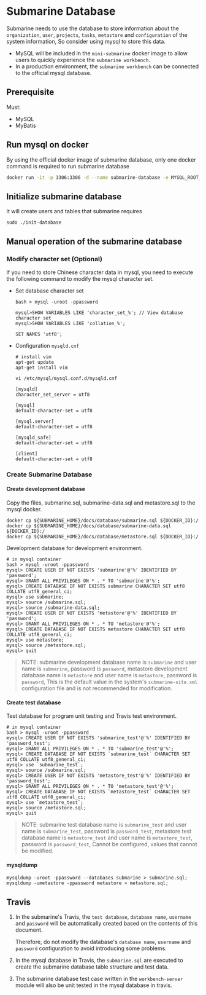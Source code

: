 <!--
   Licensed to the Apache Software Foundation (ASF) under one or more
   contributor license agreements.  See the NOTICE file distributed with
   this work for additional information regarding copyright ownership.
   The ASF licenses this file to You under the Apache License, Version 2.0
   (the "License"); you may not use this file except in compliance with
   the License.  You may obtain a copy of the License at
   http://www.apache.org/licenses/LICENSE-2.0
   Unless required by applicable law or agreed to in writing, software
   distributed under the License is distributed on an "AS IS" BASIS,
   WITHOUT WARRANTIES OR CONDITIONS OF ANY KIND, either express or implied.
   See the License for the specific language governing permissions and
   limitations under the License.
-->

# Submarine Database

Submarine needs to use the database to store information about the `organization`, `user`, `projects`, `tasks`, `metastore` and `configuration` of the system information, So consider using mysql to store this data.

+ MySQL will be included in the `mini-submarine` docker image to allow users to quickly experience the `submarine workbench`.
+ In a production environment, the `submarine workbench` can be connected to the official mysql database.

## Prerequisite

Must:

- MySQL
- MyBatis

## Run mysql on docker

By using the official docker image of submarine database, only one docker command is required to run submarine database

```bash
docker run -it -p 3306:3306 -d --name submarine-database -e MYSQL_ROOT_PASSWORD=password apache/submarine:database-0.4.0
```
## Initialize submarine database
It will create users and tables that submarine requires
```shell script
sudo ./init-database
```
## Manual operation of the submarine database

### Modify character set (Optional)

If you need to store Chinese character data in mysql, you need to execute the following command to modify the mysql character set.

+ Set database character set

  ```
  bash > mysql -uroot -ppassword

  mysql>SHOW VARIABLES LIKE 'character_set_%'; // View database character set
  mysql>SHOW VARIABLES LIKE 'collation_%';

  SET NAMES 'utf8';
  ```

+ Configuration `mysqld.cnf`

  ```
  # install vim
  apt-get update
  apt-get install vim

  vi /etc/mysql/mysql.conf.d/mysqld.cnf

  [mysqld]
  character_set_server = utf8

  [mysql]
  default-character-set = utf8

  [mysql.server]
  default-character-set = utf8

  [mysqld_safe]
  default-character-set = utf8

  [client]
  default-character-set = utf8
  ```

### Create Submarine Database

#### Create development database
Copy the files, submarine.sql, submarine-data.sql and metastore.sql to the mysql docker.

```
docker cp ${SUBMARINE_HOME}/docs/database/submarine.sql ${DOCKER_ID}:/
docker cp ${SUBMARINE_HOME}/docs/database/submarine-data.sql ${DOCKER_ID}:/
docker cp ${SUBMARINE_HOME}/docs/database/metastore.sql ${DOCKER_ID}:/
```

Development database for development environment.

```
# in mysql container
bash > mysql -uroot -ppassword
mysql> CREATE USER IF NOT EXISTS 'submarine'@'%' IDENTIFIED BY 'password';
mysql> GRANT ALL PRIVILEGES ON * . * TO 'submarine'@'%';
mysql> CREATE DATABASE IF NOT EXISTS submarine CHARACTER SET utf8 COLLATE utf8_general_ci;
mysql> use submarine;
mysql> source /submarine.sql;
mysql> source /submarine-data.sql;
mysql> CREATE USER IF NOT EXISTS 'metastore'@'%' IDENTIFIED BY 'password';
mysql> GRANT ALL PRIVILEGES ON * . * TO 'metastore'@'%';
mysql> CREATE DATABASE IF NOT EXISTS metastore CHARACTER SET utf8 COLLATE utf8_general_ci;
mysql> use metastore;
mysql> source /metastore.sql;
mysql> quit
```

>  NOTE: submarine development database name is  `submarine` and user name is `submarine`, password is `password`, metastore development database name is  `metastore` and user name is `metastore`, password is `password`, This is the default value in the system's `submarine-site.xml` configuration file and is not recommended for modification.


#### Create test database

Test database for program unit testing and Travis test environment.

```
# in mysql container
bash > mysql -uroot -ppassword
mysql> CREATE USER IF NOT EXISTS 'submarine_test'@'%' IDENTIFIED BY 'password_test';
mysql> GRANT ALL PRIVILEGES ON * . * TO 'submarine_test'@'%';
mysql> CREATE DATABASE IF NOT EXISTS `submarine_test` CHARACTER SET utf8 COLLATE utf8_general_ci;
mysql> use `submarine_test`;
mysql> source /submarine.sql;
mysql> CREATE USER IF NOT EXISTS 'metastore_test'@'%' IDENTIFIED BY 'password_test';
mysql> GRANT ALL PRIVILEGES ON * . * TO 'metastore_test'@'%';
mysql> CREATE DATABASE IF NOT EXISTS `metastore_test` CHARACTER SET utf8 COLLATE utf8_general_ci;
mysql> use `metastore_test`;
mysql> source /metastore.sql;
mysql> quit
```

>  NOTE: submarine test database name is  `submarine_test` and user name is `submarine_test`, password is `password_test`, metastore test database name is  `metastore_test` and user name is `metastore_test`, password is `password_test`, Cannot be configured, values that cannot be modified.

#### mysqldump

```$xslt
mysqldump -uroot -ppassword --databases submarine > submarine.sql;
mysqldump -umetastore -ppassword metastore > metastore.sql;
```


## Travis

1. In the submarine's Travis, the `test database`, `database name`, `username` and `password` will be automatically created based on the contents of this document.

   Therefore, do not modify the database's `database name`, `username` and `password` configuration to avoid introducing some problems.

2. In the mysql database in Travis, the `submarine.sql` are executed to create the submarine database table structure and test data.

3. The submarine database test case written in the `workbench-server` module will also be unit tested in the mysql database in travis.
